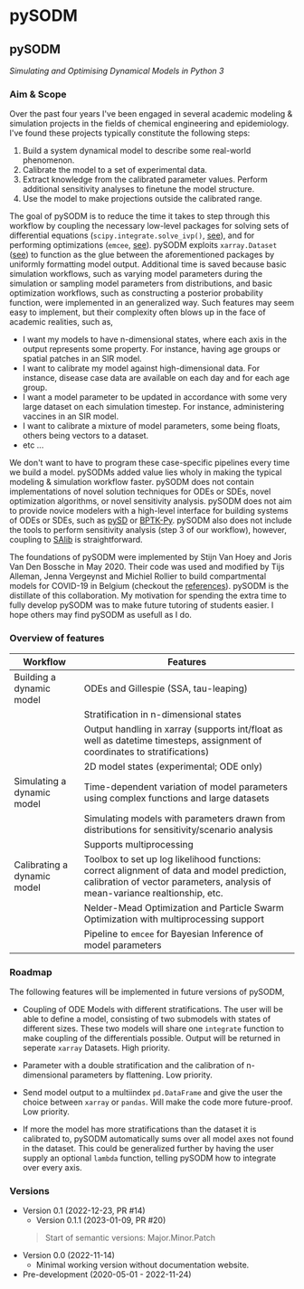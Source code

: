 # pySODM

## pySODM

*Simulating and Optimising Dynamical Models in Python 3*

### Aim & Scope

Over the past four years I've been engaged in several academic modeling & simulation projects in the fields of chemical engineering and epidemiology. I've found these projects typically constitute the following steps:

1. Build a system dynamical model to describe some real-world phenomenon.
2. Calibrate the model to a set of experimental data.
3. Extract knowledge from the calibrated parameter values. Perform additional sensitivity analyses to finetune the model structure.
4. Use the model to make projections outside the calibrated range.

The goal of pySODM is to reduce the time it takes to step through this workflow by coupling the necessary low-level packages for solving sets of differential equations (`scipy.integrate.solve_ivp()`, [see](https://docs.scipy.org/doc/scipy/reference/generated/scipy.integrate.solve_ivp.html)), and for performing optimizations (`emcee`, [see](https://emcee.readthedocs.io/en/stable/)). pySODM exploits `xarray.Dataset` ([see](https://docs.xarray.dev/en/stable/)) to function as the glue between the aforementioned packages by uniformly formatting model output. Additional time is saved because basic simulation workflows, such as varying model parameters during the simulation or sampling model parameters from distributions, and basic optimization workflows, such as constructing a posterior probability function, were implemented in an generalized way. Such features may seem easy to implement, but their complexity often blows up in the face of academic realities, such as,
- I want my models to have n-dimensional states, where each axis in the output represents some property. For instance, having age groups or spatial patches in an SIR model.
- I want to calibrate my model against high-dimensional data. For instance, disease case data are available on each day and for each age group.
- I want a model parameter to be updated in accordance with some very large dataset on each simulation timestep. For instance, administering vaccines in an SIR model.
- I want to calibrate a mixture of model parameters, some being floats, others being vectors to a dataset.
- etc ...

We don't want to have to program these case-specific pipelines every time we build a model. pySODMs added value lies wholy in making the typical modeling & simulation workflow faster. pySODM does not contain implementations of novel solution techniques for ODEs or SDEs, novel optimization algorithms, or novel sensitivity analysis. pySODM does not aim to provide novice modelers with a high-level interface for building systems of ODEs or SDEs, such as [pySD](https://pysd.readthedocs.io/en/master/) or [BPTK-Py](https://bptk.transentis.com/en/latest/). pySODM also does not include the tools to perform sensitivity analysis (step 3 of our workflow), however, coupling to [SAlib](https://salib.readthedocs.io/en/latest/) is straightforward.

The foundations of pySODM were implemented by Stijn Van Hoey and Joris Van Den Bossche in May 2020. Their code was used and modified by Tijs Alleman, Jenna Vergeynst and Michiel Rollier to build compartmental models for COVID-19 in Belgium (checkout the [references](references.md)). pySODM is the distillate of this collaboration. My motivation for spending the extra time to fully develop pySODM was to make future tutoring of students easier. I hope others may find pySODM as usefull as I do.  

### Overview of features

| Workflow                     | Features                                                                                                                        |
|------------------------------|---------------------------------------------------------------------------------------------------------------------------------|
| Building a dynamic model     | ODEs and Gillespie (SSA, tau-leaping)                                                                                           |
|                              | Stratification in n-dimensional states                                                                                          |
|                              | Output handling in xarray (supports int/float as well as datetime timesteps, assignment of coordinates to stratifications)      |
|                              | 2D model states (experimental; ODE only)                                                                                        |
| Simulating a dynamic model   | Time-dependent variation of model parameters using complex functions and large datasets                                         |
|                              | Simulating models with parameters drawn from distributions for sensitivity/scenario analysis                                    |
|                              | Supports multiprocessing                                                                                                        |
| Calibrating a dynamic model  | Toolbox to set up log likelihood functions: correct alignment of data and model prediction, calibration of vector parameters, analysis of mean-variance realtionship, etc.    |
|                              | Nelder-Mead Optimization and Particle Swarm Optimization with multiprocessing support                                           |
|                              | Pipeline to `emcee` for Bayesian Inference of model parameters                                                                  |

### Roadmap

The following features will be implemented in future versions of pySODM,

- Coupling of ODE Models with different stratifications. The user will be able to define a model, consisting of two submodels with states of different sizes. These two models will share one `integrate` function to make coupling of the differentials possible. Output will be returned in seperate `xarray` Datasets. High priority.

- Parameter with a double stratification and the calibration of n-dimensional parameters by flattening. Low priority.

- Send model output to a multiindex `pd.DataFrame` and give the user the choice between `xarray` or `pandas`. Will make the code more future-proof. Low priority.

- If more the model has more stratifications than the dataset it is calibrated to, pySODM automatically sums over all model axes not found in the dataset. This could be generalized further by having the user supply an optional `lambda` function, telling pySODM how to integrate over every axis.

### Versions

- Version 0.1 (2022-12-23, PR #14)
    - Version 0.1.1 (2023-01-09, PR #20)
    > Start of semantic versions: Major.Minor.Patch
- Version 0.0 (2022-11-14)
    - Minimal working version without documentation website. 
- Pre-development (2020-05-01 - 2022-11-24)